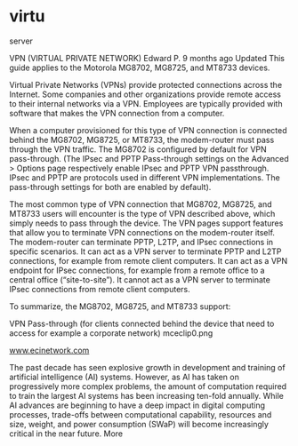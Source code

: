 # virtu
server

VPN (VIRTUAL PRIVATE NETWORK)
 Edward P.
9 months ago Updated
This guide applies to the Motorola MG8702, MG8725, and MT8733 devices.

Virtual Private Networks (VPNs) provide protected connections across the Internet. Some companies and other organizations provide remote access to their internal networks via a VPN. Employees are typically provided with software that makes the VPN connection from a computer.

When a computer provisioned for this type of VPN connection is connected behind the MG8702, MG8725, or MT8733, the modem-router must pass through the VPN traffic. The MG8702 is configured by default for VPN pass-through. (The IPsec and PPTP Pass-through settings on the Advanced > Options page respectively enable IPsec and PPTP VPN passthrough. IPsec and PPTP are protocols used in different VPN implementations. The pass-through settings for both are enabled by default).

The most common type of VPN connection that MG8702, MG8725, and MT8733 users will encounter is the type of VPN described above, which simply needs to pass through the device. The VPN pages support features that allow you to terminate VPN connections on the modem-router itself. The modem-router can terminate PPTP, L2TP, and IPsec connections in specific scenarios. It can act as a VPN server to terminate PPTP and L2TP connections, for example from remote client computers. It can act as a VPN endpoint for IPsec connections, for example from a remote office to a central office (“site-to-site”). It cannot act as a VPN server to terminate IPsec connections from remote client computers.

To summarize, the MG8702, MG8725, and MT8733 support:

VPN Pass-through (for clients connected behind the device that need to access for example a corporate network)
mceclip0.png

www.ecinetwork.com

The past decade has seen explosive growth in development and training of artificial intelligence (AI) systems. However, as AI has taken on progressively more complex problems, the amount of computation required to train the largest AI systems has been increasing ten-fold annually. While AI advances are beginning to have a deep impact in digital computing processes, trade-offs between computational capability, resources and size, weight, and power consumption (SWaP) will become increasingly critical in the near future. More
